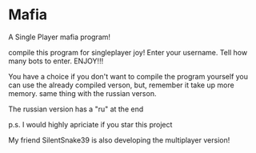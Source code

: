 # Mafia
A Single Player mafia program! 

compile this program for singleplayer joy!
Enter your username. Tell how many bots to enter. 
ENJOY!!!

You have a choice if you don't want to compile the program yourself you can use the already compiled verson, but, remember it take up more memory.
same thing with the russian verson. 

The russian version has a "ru" at the end

p.s. I would highly apriciate if you star this project

My friend SilentSnake39 is also developing the multiplayer version!
